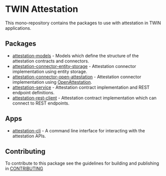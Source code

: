 # TWIN Attestation

This mono-repository contains the packages to use with attestation in TWIN applications.

## Packages

- [attestation-models](packages/attestation-models/README.md) - Models which define the structure of the attestation contracts and connectors.
- [attestation-connector-entity-storage](packages/attestation-connector-entity-storage/README.md) - Attestation connector implementation using entity storage.
- [attestation-connector-open-attestation](packages/attestation-connector-open-attestation/README.md) - Attestation connector implementation using [OpenAttestation](https://www.openattestation.com/).
- [attestation-service](packages/attestation-service/README.md) - Attestation contract implementation and REST endpoint definitions.
- [attestation-rest-client](packages/attestation-rest-client/README.md) - Attestation contract implementation which can connect to REST endpoints.

## Apps

- [attestation-cli](apps/attestation-cli/README.md) - A command line interface for interacting with the attestation APIs.

## Contributing

To contribute to this package see the guidelines for building and publishing in [CONTRIBUTING](./CONTRIBUTING.md)
